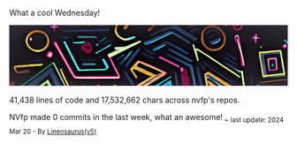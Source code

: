 What a cool Wednesday!

![banner](./assets/banner.jpg)

41,438 lines of code and 17,532,662 chars across nvfp's repos.

NVfp made 0 commits in the last week, what an awesome!<sub> ~ last update: 2024 Mar 20 - By [Lineosaurus(v5)](https://github.com/Lineosaurus/Lineosaurus)</sub>